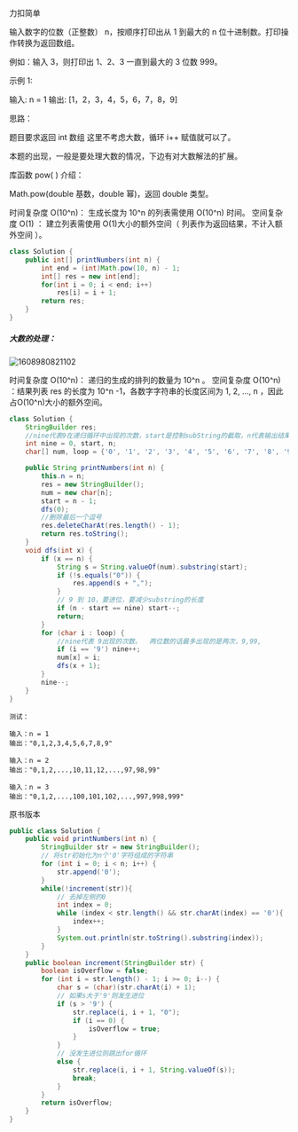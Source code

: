 力扣简单



输入数字的位数（正整数） n，按顺序打印出从 1 到最大的 n 位十进制数。打印操作转换为返回数组。

例如：输入 3，则打印出 1、2、3 一直到最大的 3 位数 999。



示例 1:

输入: n = 1
输出: [1，2，3，4，5，6，7，8，9]






思路：

题目要求返回 int 数组 这里不考虑大数，循环 i++ 赋值就可以了。

本题的出现，一般是要处理大数的情况，下边有对大数解法的扩展。



库函数 pow( ) 介绍：

Math.pow(double 基数，double 幂)，返回 double 类型。



时间复杂度 O(10^n)： 生成长度为 10^n  的列表需使用 O(10^n) 时间。
空间复杂度 O(1) ： 建立列表需使用 O(1)大小的额外空间（ 列表作为返回结果，不计入额外空间 ）。

````java
class Solution {
    public int[] printNumbers(int n) {
        int end = (int)Math.pow(10, n) - 1;
        int[] res = new int[end];
        for(int i = 0; i < end; i++)
            res[i] = i + 1;
        return res;
    }
}
````

##### 大数的处理：

![1608980821102](F:/项目/Git-md/ZJW-Summary/assets/1608980821102.png)

时间复杂度 O(10^n)： 递归的生成的排列的数量为 10^n 。
空间复杂度 O(10^n) ：结果列表 res 的长度为 10^n  -1，各数字字符串的长度区间为 1, 2, ..., n ，因此占O(10^n)大小的额外空间。


```java
class Solution {
    StringBuilder res;
    //nine代表9在递归循环中出现的次数，start是控制subString的截取，n代表输出结果到几位数
    int nine = 0, start, n;
    char[] num, loop = {'0', '1', '2', '3', '4', '5', '6', '7', '8', '9'};

    public String printNumbers(int n) {
        this.n = n;
        res = new StringBuilder();
        num = new char[n];
        start = n - 1;
        dfs(0);
        //删除最后一个逗号
        res.deleteCharAt(res.length() - 1);
        return res.toString();
    }
    void dfs(int x) {
        if (x == n) {
            String s = String.valueOf(num).substring(start);
            if (!s.equals("0")) {
                res.append(s + ",");
            }
            // 9 到 10，要进位，要减少substring的长度
            if (n - start == nine) start--;
            return;
        }
        for (char i : loop) {
            //nine代表 9出现的次数。  两位数的话最多出现的是两次，9,99,
            if (i == '9') nine++;
            num[x] = i;
            dfs(x + 1);
        }
        nine--;
    }
}
```

````
测试：

输入：n = 1
输出："0,1,2,3,4,5,6,7,8,9"

输入：n = 2
输出："0,1,2,...,10,11,12,...,97,98,99"

输入：n = 3
输出："0,1,2,...,100,101,102,...,997,998,999"
````



原书版本

````java
public class Solution {
    public void printNumbers(int n) {
        StringBuilder str = new StringBuilder();
        // 将str初始化为n个'0'字符组成的字符串
        for (int i = 0; i < n; i++) {
            str.append('0');
        }
        while(!increment(str)){
            // 去掉左侧的0
            int index = 0;
            while (index < str.length() && str.charAt(index) == '0'){
                index++;
            }
            System.out.println(str.toString().substring(index));
        }
    }
    public boolean increment(StringBuilder str) {
        boolean isOverflow = false;
        for (int i = str.length() - 1; i >= 0; i--) {
            char s = (char)(str.charAt(i) + 1);
            // 如果s大于'9'则发生进位
            if (s > '9') {
                str.replace(i, i + 1, "0");
                if (i == 0) {
                    isOverflow = true;
                }
            }
            // 没发生进位则跳出for循环
            else {
                str.replace(i, i + 1, String.valueOf(s));
                break;
            }
        }
        return isOverflow;
    }
}
````

